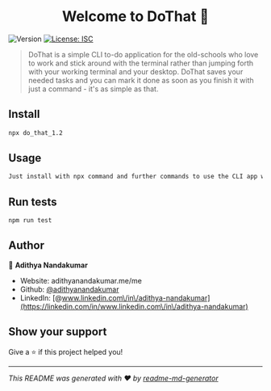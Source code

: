 <h1 align="center">Welcome to DoThat 👋</h1>
<p>
  <img alt="Version" src="https://img.shields.io/badge/version-1.2-blue.svg?cacheSeconds=2592000" />
  <a href="#" target="_blank">
    <img alt="License: ISC" src="https://img.shields.io/badge/License-ISC-yellow.svg" />
  </a>
</p>

> DoThat is a simple CLI to-do application for the old-schools who love to work and stick around with the terminal rather than jumping forth with your working terminal and your desktop. DoThat saves your needed tasks and you can mark it done as soon as you finish it with just a command - it's as simple as that. 

## Install

```sh
npx do_that_1.2
```

## Usage

```sh
Just install with npx command and further commands to use the CLI app will be listed on it as soon it's loaded.
```

## Run tests

```sh
npm run test
```

## Author

👤 **Adithya Nandakumar**

* Website: adithyanandakumar.me/me
* Github: [@adithyanandakumar](https://github.com/adithyanandakumar)
* LinkedIn: [@www.linkedin.com\/in\/adithya-nandakumar](https://linkedin.com/in/www.linkedin.com\/in\/adithya-nandakumar)

## Show your support

Give a ⭐️ if this project helped you!

***
_This README was generated with ❤️ by [readme-md-generator](https://github.com/kefranabg/readme-md-generator)_